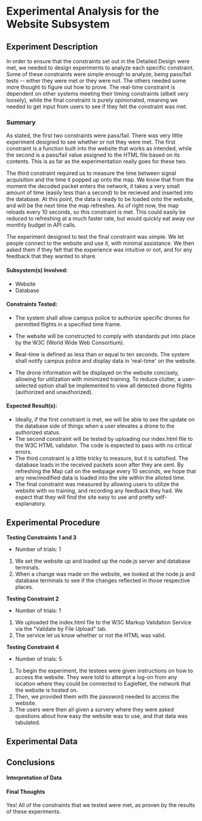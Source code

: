 # Experimental Analysis for the Website Subsystem 
## Experiment Description
In order to ensure that the constraints set out in the Detailed Design were met, we needed to design experiments to analyze each specific constraint. Some of these constraints were simple enough to analyze, being pass/fail tests -- either they were met or they were not. The others needed some more thought to figure out how to prove. The real-time constraint is dependent on other systems meeting their timing constraints (albeit very loosely), while the final constraint is purely opinionated, meaning we needed to get input from users to see if they felt the constraint was met. 

### Summary
<!-- Short summary of the experiment written after completing it -->
As stated, the first two constraints were pass/fail. There was very little experiment designed to see whether or not they were met. The first constraint is a function built into the website that works as intended, while the second is a pass/fail value assigned to the HTML file based on its contents. This is as far as the experimentation really goes for these two. 

The third constraint required us to measure the time between signal acquisition and the time it popped up onto the map. We know that from the moment the decoded packet enters the network, it takes a very small amount of time (easily less than a second) to be recieved and inserted into the database. At this point, the data is ready to be loaded onto the website, and will be the next time the map refreshes. As of right now, the map reloads every 10 seconds, so this constraint is met. This could easily be reduced to refreshing at a much faster rate, but would quickly eat away our monthly budget in API calls.

The experiment designed to test the final constraint was simple. We let people connect to the website and use it, with minimal assistance. We then asked them if they felt that the experience was intuitive or not, and for any feedback that they wanted to share. 

#### Subsystem(s) Involved:
- Website
- Database

#### Constraints Tested:
- The system shall allow campus police to authorize specific drones for permitted flights in a specified time frame.
- The website will be constructed to comply with standards put into place by the W3C (World Wide Web Consortium).

- Real-time is defined as less than or equal to ten seconds. The system shall notify campus police and display data in 'real-time' on the website.
- The drone information will be displayed on the website concisely, allowing for utilization with minimized training. To reduce clutter, a user-selected option shall be implemented to view all detected drone flights (authorized and unauthorized).

 
#### Expected Result(s):
- Ideally, if the first constraint is met, we will be able to see the update on the database side of things when a user elevates a drone to the authorized status. 
- The second constraint will be tested by uploading our index.html file to the W3C HTML validator. The code is expected to pass with no critical errors.
- The third constraint is a little tricky to measure, but it is satisfied. The database loads in the received packets soon after they are sent. By refreshing the Map call on the webpage every 10 seconds, we hope that any new/modified data is loaded into the site within the alloted time.
- The final constraint was measured by allowing users to utilize the website with no training, and recording any feedback they had. We expect that they will find the site easy to use and pretty self-explanatory.  

## Experimental Procedure

**Testing Constraints 1 and 3**
- Number of trials: 1
1. We set the website up and loaded up the node.js server and database terminals.
2. When a change was made on the website, we looked at the node.js and database terminals to see if the changes reflected in those respective places.

**Testing Constraint 2**
- Number of trials: 1
1. We uploaded the index.html file to the W3C Markup Validation Service via the "Validate by File Upload" tab.
2. The service let us know whether or not the HTML was valid. 

**Testing Constraint 4**
- Number of trials: 5
1. To begin the experiment, the testees were given instructions on how to access the website. They were told to attempt a log-on from any location where they could be connected to EagleNet, the network that the website is hosted on. 
2. Then, we provided them with the password needed to access the website.
3. The users were then all given a survery where they were asked questions about how easy the website was to use, and that data was tabulated.


## Experimental Data
<!-- data tables or graph of the results (whichever is appropriate) -->

## Conclusions
#### Interpretation of Data
<!-- explain what the results of the experiments mean and what conclusions you draw -->

#### Final Thoughts
Yes! All of the constraints that we tested were met, as proven by the results of these experiments. 
